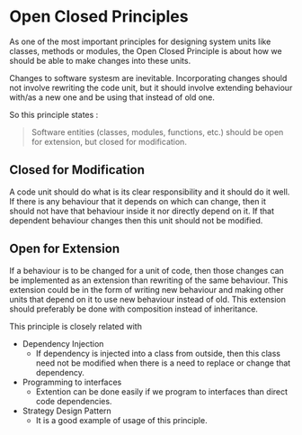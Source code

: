 # Open Closed Principles

As one of the most important principles for designing system units like classes, methods or modules, the Open Closed Principle is about how we should be able to make changes into these units.

Changes to software systesm are inevitable. Incorporating changes should not involve rewriting the code unit, but it should involve extending behaviour with/as a new one and be using that instead of old one.

So this principle states :
> Software entities (classes, modules, functions, etc.) should be open for extension, but closed for modification.

## Closed for Modification
A code unit should do what is its clear responsibility and it should do it well. If there is any behaviour that it depends on which can change, then it should not have that behaviour inside it nor directly depend on it. If that dependent behaviour changes then this unit should not be modified.

## Open for Extension
If a behaviour is to be changed for a unit of code, then those changes can be implemented as an extension than rewriting of the same behaviour. This extension could be in the form of writing new behaviour and making other units that depend on it to use new behaviour instead of old. This extension should preferably be done with composition instead of inheritance.


This principle is closely related with
* Dependency Injection
  * If dependency is injected into a class from outside, then this class need not be modified when there is a need to replace or change that dependency.
* Programming to interfaces
  * Extention can be done easily if we program to interfaces than direct code dependencies.
* Strategy Design Pattern
  * It is a good example of usage of this principle.  